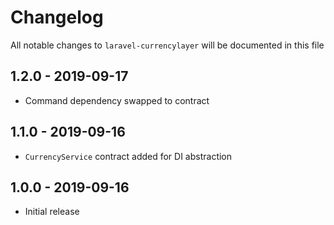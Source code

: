 # Changelog

All notable changes to `laravel-currencylayer` will be documented in this file

## 1.2.0 - 2019-09-17

- Command dependency swapped to contract

## 1.1.0 - 2019-09-16

- `CurrencyService` contract added for DI abstraction

## 1.0.0 - 2019-09-16

- Initial release
